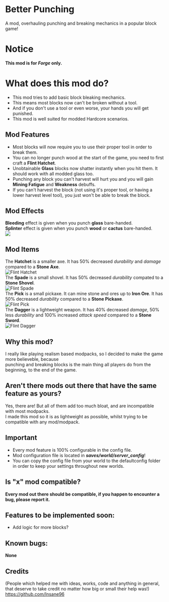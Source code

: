# Better Punching
A mod, overhauling punching and breaking mechanics in a popular block game!

# Notice
**This mod is for *Forge* only.**

# What does this mod do?
* This mod tries to add basic block bleaking mechanics.
* This means most blocks now can't be broken without a tool.
* And if you don't use a tool or even worse, your hands you will get punished.
* This mod is well suited for modded Hardcore scenarios.

## Mod Features
* Most blocks will now require you to use their proper tool in order to break them.
* You can no longer punch wood at the start of the game, you need to first craft a **Flint Hatchet**.
* Unobtainable **Glass** blocks now shatter instantly when you hit them. It should work with all modded glass too.
* Punching any block you can't harvest will hurt you and you will gain **Mining Fatigue** and **Weakness** debuffs.
* If you can't harvest the block (not using it's proper tool, or having a lower harvest level tool), you just won't be able to break the block.

## Mod Effects
**Bleeding** effect is given when you punch **glass** bare-handed.  
**Splinter** effect is given when you punch **wood** or **cactus** bare-handed.  
![](https://i.ibb.co/Ss4PjWN/Mod-Effects.png "")

## Mod Items
The **Hatchet** is a smaller axe. It has 50% decreased *durability* and *damage* compared to a **Stone Axe**.  
![Flint Hatchet](https://i.ibb.co/N1hdHGg/Flint-Hatchet.png "")  
The **Spade** is a small shovel. It has 50% decreased *durability* compated to a **Stone Shovel**.  
![Flint Spade](https://i.ibb.co/Js19x0g/Flint-Spade.png "")  
The **Pick** is a small pickaxe. It can mine stone and ores up to **Iron Ore**. It has 50% decreased *durability* compared to a **Stone Pickaxe**.  
![Flint Pick](https://i.ibb.co/L6krsTG/Flint-Pick.png "")  
The **Dagger** is a lightweight weapon. It has 40% decreased *damage*, 50% less *durability* and 100% increased *attack speed* compared to a **Stone Sword**.  
![Flint Dagger](https://i.ibb.co/PDMS5YW/Flint-Dagger.png "")

## Why this mod?
I really like playing realism based modpacks, so I decided to make the game more believeble, because  
punching and breaking blocks is the main thing all players do from the beginning, to the end of the game.  

## Aren't there mods out there that have the same feature as yours?
Yes, there are! But all of them add too much bloat, and are incompatible with most modpacks.  
I made this mod so it is as lightweight as possible, whilst trying to be compatible with any mod/modpack.

## Important
* Every mod feature is 100% configurable in the config file.
* Mod configuration file is located in ***saves/world/server_config***!
* You can copy the config file from your world to the defaultconfig folder in order to keep your settings throughout new worlds.

## Is "x" mod compatible?
**Every mod out there should be compatible, if you happen to encounter a bug, please report it.**

## Features to be implemented soon:
* Add logic for more blocks?

## Known bugs: 
**None**

## Credits
(People which helped me with ideas, works, code and anything in general, that deserve to take credit no matter how big or small their help was!)  
https://github.com/Insane96
